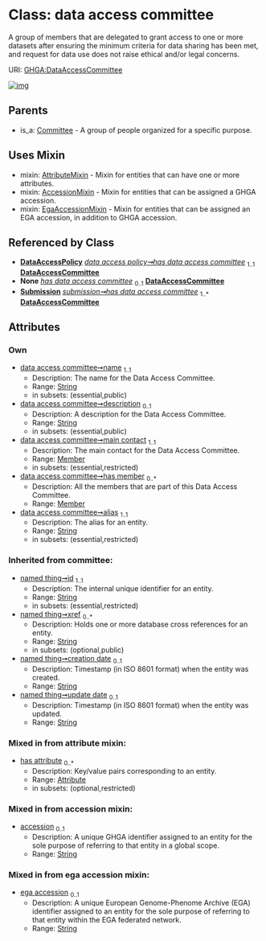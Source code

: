 
# Class: data access committee


A group of members that are delegated to grant access to one or more datasets after ensuring the minimum criteria for data sharing has been met, and request for data use does not raise ethical and/or legal concerns.

URI: [GHGA:DataAccessCommittee](https://w3id.org/GHGA/DataAccessCommittee)


[![img](https://yuml.me/diagram/nofunky;dir:TB/class/[Submission],[Member],[EgaAccessionMixin],[DataAccessPolicy],[Member]<has%20member%200..*-++[DataAccessCommittee&#124;name:string;description:string%20%3F;alias:string;accession:string%20%3F;ega_accession:string%20%3F;id(i):string;xref(i):string%20*;creation_date(i):string%20%3F;update_date(i):string%20%3F;schema_type(i):string%20%3F;schema_version(i):string%20%3F],[Member]<main%20contact%201..1-++[DataAccessCommittee],[DataAccessPolicy]++-%20has%20data%20access%20committee%201..1>[DataAccessCommittee],[DataAccessPolicy]-%20has%20data%20access%20committee(i)%200..1>[DataAccessCommittee],[Submission]-%20has%20data%20access%20committee(i)%200..1>[DataAccessCommittee],[Submission]++-%20has%20data%20access%20committee%201..*>[DataAccessCommittee],[DataAccessCommittee]uses%20-.->[AttributeMixin],[DataAccessCommittee]uses%20-.->[AccessionMixin],[DataAccessCommittee]uses%20-.->[EgaAccessionMixin],[Committee]^-[DataAccessCommittee],[Committee],[AttributeMixin],[Attribute],[AccessionMixin])](https://yuml.me/diagram/nofunky;dir:TB/class/[Submission],[Member],[EgaAccessionMixin],[DataAccessPolicy],[Member]<has%20member%200..*-++[DataAccessCommittee&#124;name:string;description:string%20%3F;alias:string;accession:string%20%3F;ega_accession:string%20%3F;id(i):string;xref(i):string%20*;creation_date(i):string%20%3F;update_date(i):string%20%3F;schema_type(i):string%20%3F;schema_version(i):string%20%3F],[Member]<main%20contact%201..1-++[DataAccessCommittee],[DataAccessPolicy]++-%20has%20data%20access%20committee%201..1>[DataAccessCommittee],[DataAccessPolicy]-%20has%20data%20access%20committee(i)%200..1>[DataAccessCommittee],[Submission]-%20has%20data%20access%20committee(i)%200..1>[DataAccessCommittee],[Submission]++-%20has%20data%20access%20committee%201..*>[DataAccessCommittee],[DataAccessCommittee]uses%20-.->[AttributeMixin],[DataAccessCommittee]uses%20-.->[AccessionMixin],[DataAccessCommittee]uses%20-.->[EgaAccessionMixin],[Committee]^-[DataAccessCommittee],[Committee],[AttributeMixin],[Attribute],[AccessionMixin])

## Parents

 *  is_a: [Committee](Committee.md) - A group of people organized for a specific purpose.

## Uses Mixin

 *  mixin: [AttributeMixin](AttributeMixin.md) - Mixin for entities that can have one or more attributes.
 *  mixin: [AccessionMixin](AccessionMixin.md) - Mixin for entities that can be assigned a GHGA accession.
 *  mixin: [EgaAccessionMixin](EgaAccessionMixin.md) - Mixin for entities that can be assigned an EGA accession, in addition to GHGA accession.

## Referenced by Class

 *  **[DataAccessPolicy](DataAccessPolicy.md)** *[data access policy➞has data access committee](data_access_policy_has_data_access_committee.md)*  <sub>1..1</sub>  **[DataAccessCommittee](DataAccessCommittee.md)**
 *  **None** *[has data access committee](has_data_access_committee.md)*  <sub>0..1</sub>  **[DataAccessCommittee](DataAccessCommittee.md)**
 *  **[Submission](Submission.md)** *[submission➞has data access committee](submission_has_data_access_committee.md)*  <sub>1..\*</sub>  **[DataAccessCommittee](DataAccessCommittee.md)**

## Attributes


### Own

 * [data access committee➞name](data_access_committee_name.md)  <sub>1..1</sub>
     * Description: The name for the Data Access Committee.
     * Range: [String](types/String.md)
     * in subsets: (essential,public)
 * [data access committee➞description](data_access_committee_description.md)  <sub>0..1</sub>
     * Description: A description for the Data Access Committee.
     * Range: [String](types/String.md)
     * in subsets: (essential,public)
 * [data access committee➞main contact](data_access_committee_main_contact.md)  <sub>1..1</sub>
     * Description: The main contact for the Data Access Committee.
     * Range: [Member](Member.md)
     * in subsets: (essential,restricted)
 * [data access committee➞has member](data_access_committee_has_member.md)  <sub>0..\*</sub>
     * Description: All the members that are part of this Data Access Committee.
     * Range: [Member](Member.md)
 * [data access committee➞alias](data_access_committee_alias.md)  <sub>1..1</sub>
     * Description: The alias for an entity.
     * Range: [String](types/String.md)
     * in subsets: (essential,restricted)

### Inherited from committee:

 * [named thing➞id](named_thing_id.md)  <sub>1..1</sub>
     * Description: The internal unique identifier for an entity.
     * Range: [String](types/String.md)
     * in subsets: (essential,restricted)
 * [named thing➞xref](named_thing_xref.md)  <sub>0..\*</sub>
     * Description: Holds one or more database cross references for an entity.
     * Range: [String](types/String.md)
     * in subsets: (optional,public)
 * [named thing➞creation date](named_thing_creation_date.md)  <sub>0..1</sub>
     * Description: Timestamp (in ISO 8601 format) when the entity was created.
     * Range: [String](types/String.md)
 * [named thing➞update date](named_thing_update_date.md)  <sub>0..1</sub>
     * Description: Timestamp (in ISO 8601 format) when the entity was updated.
     * Range: [String](types/String.md)

### Mixed in from attribute mixin:

 * [has attribute](has_attribute.md)  <sub>0..\*</sub>
     * Description: Key/value pairs corresponding to an entity.
     * Range: [Attribute](Attribute.md)
     * in subsets: (optional,restricted)

### Mixed in from accession mixin:

 * [accession](accession.md)  <sub>0..1</sub>
     * Description: A unique GHGA identifier assigned to an entity for the sole purpose of referring to that entity in a global scope.
     * Range: [String](types/String.md)

### Mixed in from ega accession mixin:

 * [ega accession](ega_accession.md)  <sub>0..1</sub>
     * Description: A unique European Genome-Phenome Archive (EGA) identifier assigned to an entity for the sole purpose of referring to that entity within the EGA federated network.
     * Range: [String](types/String.md)
